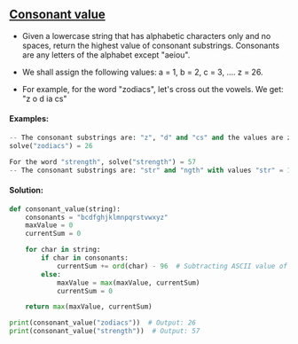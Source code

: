 ## [Consonant value](https://www.codewars.com/kata/59c633e7dcc4053512000073/python)

- Given a lowercase string that has alphabetic characters only and no spaces, return the highest value of consonant substrings. Consonants are any letters of the alphabet except "aeiou".

- We shall assign the following values: a = 1, b = 2, c = 3, .... z = 26.

- For example, for the word "zodiacs", let's cross out the vowels. We get: "z o d ia cs"

#### Examples:

```python
-- The consonant substrings are: "z", "d" and "cs" and the values are z = 26, d = 4 and cs = 3 + 19 = 22. The highest is 26.
solve("zodiacs") = 26

For the word "strength", solve("strength") = 57
-- The consonant substrings are: "str" and "ngth" with values "str" = 19 + 20 + 18 = 57 and "ngth" = 14 + 7 + 20 + 8 = 49. The highest is 57.
```

#### Solution:

```python
def consonant_value(string):
    consonants = "bcdfghjklmnpqrstvwxyz"
    maxValue = 0
    currentSum = 0

    for char in string:
        if char in consonants:
            currentSum += ord(char) - 96  # Subtracting ASCII value of 'a' (97) to get the value of the consonant
        else:
            maxValue = max(maxValue, currentSum)
            currentSum = 0

    return max(maxValue, currentSum)

print(consonant_value("zodiacs"))  # Output: 26
print(consonant_value("strength"))  # Output: 57
```
